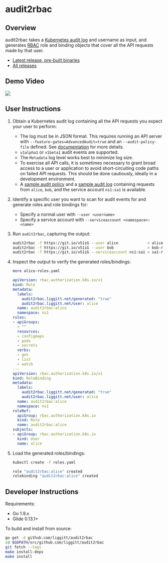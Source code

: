 # audit2rbac

## Overview

audit2rbac takes a [Kubernetes audit log](https://kubernetes.io/docs/tasks/debug-application-cluster/audit/) and username as input, and generates [RBAC](https://kubernetes.io/docs/admin/authorization/rbac/) role and binding objects that cover all the API requests made by that user.

* [Latest release, pre-built binaries](https://github.com/liggitt/audit2rbac/releases/latest)
* [All releases](https://github.com/liggitt/audit2rbac/releases)

## Demo Video

<a href="https://youtu.be/n2cD20moYe8"><img src="https://user-images.githubusercontent.com/980082/33801800-892ce3fc-dd34-11e7-8d91-906cdc025812.png"></a>

## User Instructions

1. Obtain a Kubernetes audit log containing all the API requests you expect your user to perform:
    * The log must be in JSON format. This requires running an API server with `--feature-gates=AdvancedAudit=true` and an `--audit-policy-file` defined. See [documentation](https://kubernetes.io/docs/tasks/debug-application-cluster/audit/#advanced-audit) for more details.
    * `v1alpha1` or `v1beta1` audit events are supported.
    * The `Metadata` log level works best to minimize log size.
    * To exercise all API calls, it is sometimes necessary to grant broad access to a user or application to avoid short-circuiting code paths on failed API requests. This should be done cautiously, ideally in a development environment.
    * A [sample audit policy](testdata/demo-policy.yaml) and a [sample audit log](testdata/demo.log) containing requests from `alice`, `bob`, and the service account `ns1:sa1` is available.
2. Identify a specific user you want to scan for audit events for and generate roles and role bindings for:
    * Specify a normal user with `--user <username>`
    * Specify a service account with `--serviceaccount <namespace>:<name>`
3. Run `audit2rbac`, capturing the output:
    ```sh
    audit2rbac -f https://git.io/v51iG --user alice             > alice-roles.yaml
    audit2rbac -f https://git.io/v51iG --user bob               > bob-roles.yaml
    audit2rbac -f https://git.io/v51iG --serviceaccount ns1:sa1 > sa1-roles.yaml
    ```
4. Inspect the output to verify the generated roles/bindings:
    ```sh
    more alice-roles.yaml
    ```

    ```yaml
    apiVersion: rbac.authorization.k8s.io/v1
    kind: Role
    metadata:
      labels:
        audit2rbac.liggitt.net/generated: "true"
        audit2rbac.liggitt.net/user: alice
      name: audit2rbac:alice
      namespace: ns1
    rules:
    - apiGroups:
      - ""
      resources:
      - configmaps
      - pods
      - secrets
      verbs:
      - get
      - list
      - watch
    ---
    apiVersion: rbac.authorization.k8s.io/v1
    kind: RoleBinding
    metadata:
      labels:
        audit2rbac.liggitt.net/generated: "true"
        audit2rbac.liggitt.net/user: alice
      name: audit2rbac:alice
      namespace: ns1
    roleRef:
      apiGroup: rbac.authorization.k8s.io
      kind: Role
      name: audit2rbac:alice
    subjects:
    - apiGroup: rbac.authorization.k8s.io
      kind: User
      name: alice
    ```
5. Load the generated roles/bindings:
    ```sh
    kubectl create -f roles.yaml

    role "audit2rbac:alice" created
    rolebinding "audit2rbac:alice" created
    ```

## Developer Instructions

Requirements:
* Go 1.9.x
* Glide 0.13.1+

To build and install from source:
```sh
go get -d github.com/liggitt/audit2rbac
cd $GOPATH/src/github.com/liggitt/audit2rbac
git fetch --tags
make install-deps
make install
```
